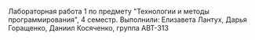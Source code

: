 Лабораторная работа 1 по предмету "Технологии и методы программирования", 4 семестр.
Выполнили: Елизавета Лантух, Дарья Горащенко, Даниил Косяченко, группа АВТ-313
